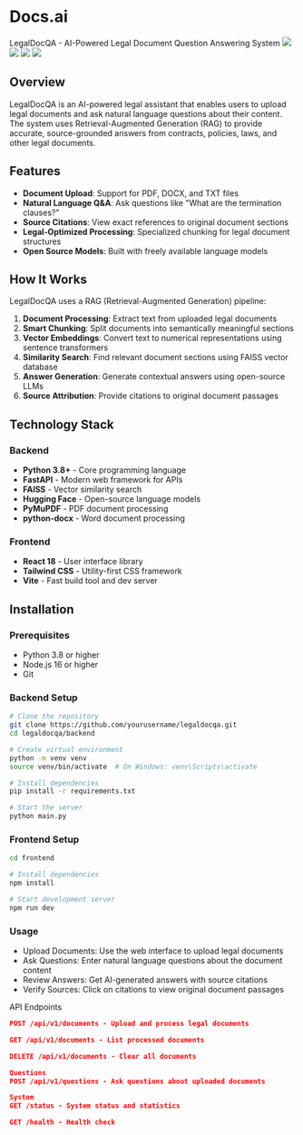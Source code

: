 # Docs.ai
LegalDocQA - AI-Powered Legal Document Question Answering System
![](https://img.shields.io/badge/Python-3.8+-blue.svg)
![](https://img.shields.io/badge/FastAPI-0.68+-green.svg)
![](https://img.shields.io/badge/React-18+-blue.svg)
![](https://img.shields.io/badge/License-MIT-yellow.svg)
## Overview

LegalDocQA is an AI-powered legal assistant that enables users to upload legal documents and ask natural language questions about their content. The system uses Retrieval-Augmented Generation (RAG) to provide accurate, source-grounded answers from contracts, policies, laws, and other legal documents.

## Features

- **Document Upload**: Support for PDF, DOCX, and TXT files
- **Natural Language Q&A**: Ask questions like "What are the termination clauses?"
- **Source Citations**: View exact references to original document sections
- **Legal-Optimized Processing**: Specialized chunking for legal document structures
- **Open Source Models**: Built with freely available language models

## How It Works

LegalDocQA uses a RAG (Retrieval-Augmented Generation) pipeline:

1. **Document Processing**: Extract text from uploaded legal documents
2. **Smart Chunking**: Split documents into semantically meaningful sections
3. **Vector Embeddings**: Convert text to numerical representations using sentence transformers
4. **Similarity Search**: Find relevant document sections using FAISS vector database
5. **Answer Generation**: Generate contextual answers using open-source LLMs
6. **Source Attribution**: Provide citations to original document passages

## Technology Stack

### Backend
- **Python 3.8+** - Core programming language
- **FastAPI** - Modern web framework for APIs
- **FAISS** - Vector similarity search
- **Hugging Face** - Open-source language models
- **PyMuPDF** - PDF document processing
- **python-docx** - Word document processing

### Frontend
- **React 18** - User interface library
- **Tailwind CSS** - Utility-first CSS framework
- **Vite** - Fast build tool and dev server

## Installation

### Prerequisites
- Python 3.8 or higher
- Node.js 16 or higher
- Git

### Backend Setup

```bash
# Clone the repository
git clone https://github.com/yourusername/legaldocqa.git
cd legaldocqa/backend

# Create virtual environment
python -m venv venv
source venv/bin/activate  # On Windows: venv\Scripts\activate

# Install dependencies
pip install -r requirements.txt

# Start the server
python main.py
```

### Frontend Setup
```bash
cd frontend

# Install dependencies
npm install

# Start development server
npm run dev
```
### Usage
 - Upload Documents: Use the web interface to upload legal documents
 - Ask Questions: Enter natural language questions about the document content
 - Review Answers: Get AI-generated answers with source citations
 - Verify Sources: Click on citations to view original document passages

API Endpoints
```json
POST /api/v1/documents - Upload and process legal documents

GET /api/v1/documents - List processed documents

DELETE /api/v1/documents - Clear all documents

Questions
POST /api/v1/questions - Ask questions about uploaded documents

System
GET /status - System status and statistics

GET /health - Health check
```
